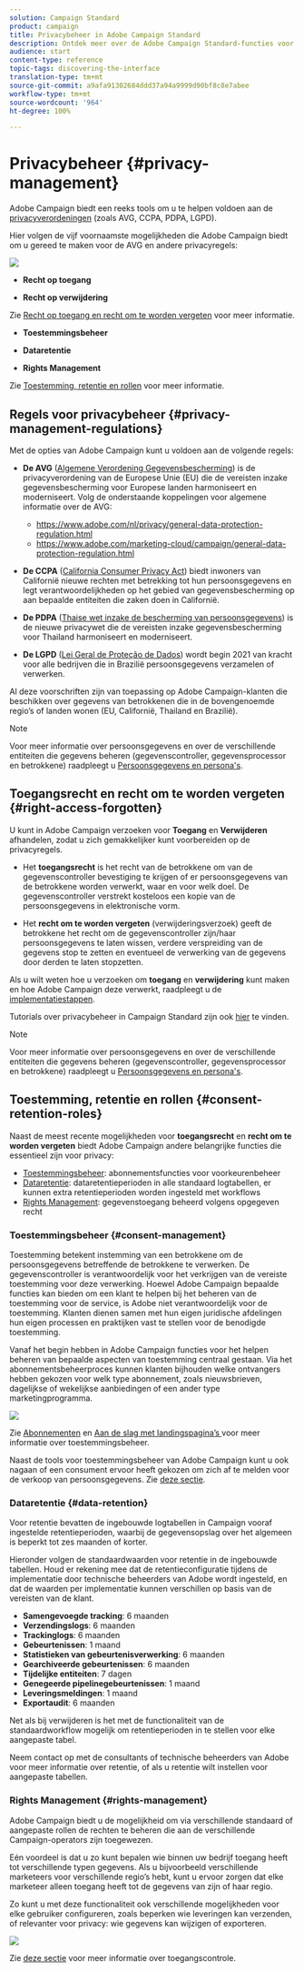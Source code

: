 ```yaml
---
solution: Campaign Standard
product: campaign
title: Privacybeheer in Adobe Campaign Standard
description: Ontdek meer over de Adobe Campaign Standard-functies voor het beheer van privacy.
audience: start
content-type: reference
topic-tags: discovering-the-interface
translation-type: tm+mt
source-git-commit: a9afa91302684ddd37a94a9999d90bf8c8e7abee
workflow-type: tm+mt
source-wordcount: '964'
ht-degree: 100%

---
```



# Privacybeheer {#privacy-management}

Adobe Campaign biedt een reeks tools om u te helpen voldoen aan de [privacyverordeningen](#privacy-management-regulations) (zoals AVG, CCPA, PDPA, LGPD).

Hier volgen de vijf voornaamste mogelijkheden die Adobe Campaign biedt om u gereed te maken voor de AVG en andere privacyregels:

![](assets/privacy-gdpr-use-cases.png)

* **Recht op toegang**

* **Recht op verwijdering**

Zie [Recht op toegang en recht om te worden vergeten](#right-access-forgotten) voor meer informatie.

* **Toestemmingsbeheer**

* **Dataretentie**

* **Rights Management**

Zie [Toestemming, retentie en rollen](#consent-retention-roles) voor meer informatie.

<!--This section presents general information on what Privacy management is and the features provided by Adobe Campaign to manage the [Right to Access and Right to be Forgotten](#right-access-forgotten).

It also contains information on important features to manage Privacy ([consent, data retention and user roles](#consent-retention-roles)), as well as best practices to help you with your Privacy compliance when using Adobe Campaign.-->

## Regels voor privacybeheer {#privacy-management-regulations}

Met de opties van Adobe Campaign kunt u voldoen aan de volgende regels:

* **De AVG** ([Algemene Verordening Gegevensbescherming](https://ec.europa.eu/info/law/law-topic/data-protection/reform/what-does-general-data-protection-regulation-gdpr-govern_en)) is de privacyverordening van de Europese Unie (EU) die de vereisten inzake gegevensbescherming voor Europese landen harmoniseert en moderniseert. Volg de onderstaande koppelingen voor algemene informatie over de AVG:

   * https://www.adobe.com/nl/privacy/general-data-protection-regulation.html
   * https://www.adobe.com/marketing-cloud/campaign/general-data-protection-regulation.html

* **De CCPA** ([California Consumer Privacy Act](https://leginfo.legislature.ca.gov/faces/codes_displayText.xhtml?lawCode=CIV&amp;division=3.&amp;title=1.81.5.&amp;part=4.&amp;chapter=&amp;article=)) biedt inwoners van Californië nieuwe rechten met betrekking tot hun persoonsgegevens en legt verantwoordelijkheden op het gebied van gegevensbescherming op aan bepaalde entiteiten die zaken doen in Californië.
* **De PDPA** ([Thaise wet inzake de bescherming van persoonsgegevens](https://secureprivacy.ai/thailand-pdpa-summary-what-businesses-need-to-know/)) is de nieuwe privacywet die de vereisten inzake gegevensbescherming voor Thailand harmoniseert en moderniseert.
* **De LGPD** ([Lei Geral de Proteção de Dados](https://iapp.org/media/pdf/resource_center/Brazilian_General_Data_Protection_Law.pdf)) wordt begin 2021 van kracht voor alle bedrijven die in Brazilië persoonsgegevens verzamelen of verwerken.

Al deze voorschriften zijn van toepassing op Adobe Campaign-klanten die beschikken over gegevens van betrokkenen die in de bovengenoemde regio’s of landen wonen (EU, Californië, Thailand en Brazilië).

>[!NOTE]
>
>Voor meer informatie over persoonsgegevens en over de verschillende entiteiten die gegevens beheren (gegevenscontroller, gegevensprocessor en betrokkene) raadpleegt u [Persoonsgegevens en persona&#39;s](../../start/using/privacy.md#personal-data).

## Toegangsrecht en recht om te worden vergeten {#right-access-forgotten}

U kunt in Adobe Campaign verzoeken voor **Toegang** en **Verwijderen** afhandelen, zodat u zich gemakkelijker kunt voorbereiden op de privacyregels.

* Het **toegangsrecht** is het recht van de betrokkene om van de gegevenscontroller bevestiging te krijgen of er persoonsgegevens van de betrokkene worden verwerkt, waar en voor welk doel. De gegevenscontroller verstrekt kosteloos een kopie van de persoonsgegevens in elektronische vorm.

* Het **recht om te worden vergeten** (verwijderingsverzoek) geeft de betrokkene het recht om de gegevenscontroller zijn/haar persoonsgegevens te laten wissen, verdere verspreiding van de gegevens stop te zetten en eventueel de verwerking van de gegevens door derden te laten stopzetten.

Als u wilt weten hoe u verzoeken om **toegang** en **verwijdering** kunt maken en hoe Adobe Campaign deze verwerkt, raadpleegt u de [implementatiestappen](../../start/using/privacy-requests.md#about-privacy-requests).

Tutorials over privacybeheer in Campaign Standard zijn ook [hier](https://experienceleague.adobe.com/docs/campaign-standard-learn/tutorials/privacy/privacy-overview.html?lang=nl#privacy) te vinden.

>[!NOTE]
>
>Voor meer informatie over persoonsgegevens en over de verschillende entiteiten die gegevens beheren (gegevenscontroller, gegevensprocessor en betrokkene) raadpleegt u [Persoonsgegevens en persona&#39;s](../../start/using/privacy.md#personal-data).

## Toestemming, retentie en rollen {#consent-retention-roles}

Naast de meest recente mogelijkheden voor **toegangsrecht** en **recht om te worden vergeten** biedt Adobe Campaign andere belangrijke functies die essentieel zijn voor privacy:

* [Toestemmingsbeheer](#consent-management): abonnementsfuncties voor voorkeurenbeheer
* [Dataretentie](#data-retention): dataretentieperioden in alle standaard logtabellen, er kunnen extra retentieperioden worden ingesteld met workflows
* [Rights Management](#rights-management): gegevenstoegang beheerd volgens opgegeven recht

### Toestemmingsbeheer {#consent-management}

Toestemming betekent instemming van een betrokkene om de persoonsgegevens betreffende de betrokkene te verwerken. De gegevenscontroller is verantwoordelijk voor het verkrijgen van de vereiste toestemming voor deze verwerking. Hoewel Adobe Campaign bepaalde functies kan bieden om een klant te helpen bij het beheren van de toestemming voor de service, is Adobe niet verantwoordelijk voor de toestemming. Klanten dienen samen met hun eigen juridische afdelingen hun eigen processen en praktijken vast te stellen voor de benodigde toestemming.

Vanaf het begin hebben in Adobe Campaign functies voor het helpen beheren van bepaalde aspecten van toestemming centraal gestaan. Via het abonnementsbeheerproces kunnen klanten bijhouden welke ontvangers hebben gekozen voor welk type abonnement, zoals nieuwsbrieven, dagelijkse of wekelijkse aanbiedingen of een ander type marketingprogramma.

![](assets/privacy-consent-management.png)

Zie [Abonnementen](../../audiences/using/about-subscriptions.md) en [Aan de slag met landingspagina’s ](../../channels/using/getting-started-with-landing-pages.md) voor meer informatie over toestemmingsbeheer.

Naast de tools voor toestemmingsbeheer van Adobe Campaign kunt u ook nagaan of een consument ervoor heeft gekozen om zich af te melden voor de verkoop van persoonsgegevens. Zie [deze sectie](../../start/using/privacy-requests.md#sale-of-personal-information-ccpa).

### Dataretentie {#data-retention}

Voor retentie bevatten de ingebouwde logtabellen in Campaign vooraf ingestelde retentieperioden, waarbij de gegevensopslag over het algemeen is beperkt tot zes maanden of korter.

Hieronder volgen de standaardwaarden voor retentie in de ingebouwde tabellen. Houd er rekening mee dat de retentieconfiguratie tijdens de implementatie door technische beheerders van Adobe wordt ingesteld, en dat de waarden per implementatie kunnen verschillen op basis van de vereisten van de klant.

* **Samengevoegde tracking**: 6 maanden
* **Verzendingslogs**: 6 maanden
* **Trackinglogs**: 6 maanden
* **Gebeurtenissen**: 1 maand
* **Statistieken van gebeurtenisverwerking**: 6 maanden
* **Gearchiveerde gebeurtenissen**: 6 maanden
* **Tijdelijke entiteiten**: 7 dagen
* **Genegeerde pipelinegebeurtenissen**: 1 maand
* **Leveringsmeldingen**: 1 maand
* **Exportaudit**: 6 maanden

Net als bij verwijderen is het met de functionaliteit van de standaardworkflow mogelijk om retentieperioden in te stellen voor elke aangepaste tabel.

Neem contact op met de consultants of technische beheerders van Adobe voor meer informatie over retentie, of als u retentie wilt instellen voor aangepaste tabellen.

### Rights Management {#rights-management}

Adobe Campaign biedt u de mogelijkheid om via verschillende standaard of aangepaste rollen de rechten te beheren die aan de verschillende Campaign-operators zijn toegewezen.

Eén voordeel is dat u zo kunt bepalen wie binnen uw bedrijf toegang heeft tot verschillende typen gegevens. Als u bijvoorbeeld verschillende marketeers voor verschillende regio’s hebt, kunt u ervoor zorgen dat elke marketeer alleen toegang heeft tot de gegevens van zijn of haar regio.

Zo kunt u met deze functionaliteit ook verschillende mogelijkheden voor elke gebruiker configureren, zoals beperken wie leveringen kan verzenden, of relevanter voor privacy: wie gegevens kan wijzigen of exporteren.

![](assets/privacy-user-management.png)

Zie [deze sectie](../../administration/using/about-access-management.md) voor meer informatie over toegangscontrole.
